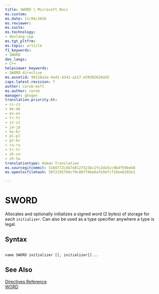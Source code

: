 ```yaml
---
title: SWORD | Microsoft Docs
ms.custom: 
ms.date: 11/04/2016
ms.reviewer: 
ms.suite: 
ms.technology:
- devlang-cpp
ms.tgt_pltfrm: 
ms.topic: article
f1_keywords:
- SWORD
dev_langs:
- C++
helpviewer_keywords:
- SWORD directive
ms.assetid: 99228a2a-4ed1-4343-a317-e59302620a55
caps.latest.revision: 7
author: corob-msft
ms.author: corob
manager: ghogen
translation.priority.ht:
- cs-cz
- de-de
- es-es
- fr-fr
- it-it
- ja-jp
- ko-kr
- pl-pl
- pt-br
- ru-ru
- tr-tr
- zh-cn
- zh-tw
translationtype: Human Translation
ms.sourcegitcommit: 3168772cbb7e8127523bc2fc2da5cc9b4f59beb8
ms.openlocfilehash: 39f2195794cf9c807f4be6afe5bfc716ee6203e1

---
```

# SWORD
Allocates and optionally initializes a signed word (2 bytes) of storage for each `initializer`. Can also be used as a type specifier anywhere a type is legal.  
  
## Syntax  
  
```  
  
name SWORD initializer [[, initializer]]...  
```  
  
## See Also  
 [Directives Reference](../../assembler/masm/directives-reference.md)   
 [WORD](../../assembler/masm/word.md)


<!--HONumber=Jan17_HO2-->


